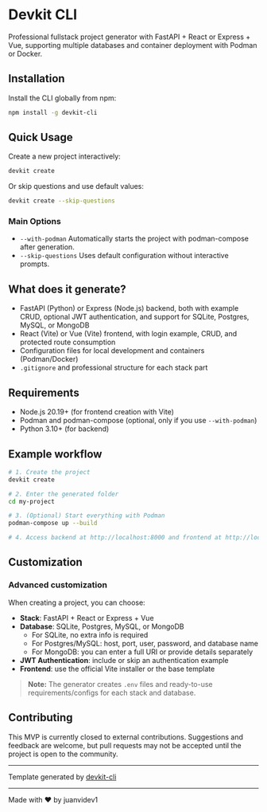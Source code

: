 <!--
This project README is available in both English and Spanish.

- [English](README.md) (current)
- [Español / Spanish](README.es.md)
-->

# Devkit CLI

Professional fullstack project generator with FastAPI + React or Express + Vue, supporting multiple databases and container deployment with Podman or Docker.

## Installation

Install the CLI globally from npm:

```sh
npm install -g devkit-cli
```

## Quick Usage

Create a new project interactively:

```sh
devkit create
```

Or skip questions and use default values:

```sh
devkit create --skip-questions
```

### Main Options

- `--with-podman` Automatically starts the project with podman-compose after generation.
- `--skip-questions` Uses default configuration without interactive prompts.

## What does it generate?

- FastAPI (Python) or Express (Node.js) backend, both with example CRUD, optional JWT authentication, and support for SQLite, Postgres, MySQL, or MongoDB
- React (Vite) or Vue (Vite) frontend, with login example, CRUD, and protected route consumption
- Configuration files for local development and containers (Podman/Docker)
- `.gitignore` and professional structure for each stack part

## Requirements

- Node.js 20.19+ (for frontend creation with Vite)
- Podman and podman-compose (optional, only if you use `--with-podman`)
- Python 3.10+ (for backend)

## Example workflow

```sh
# 1. Create the project
devkit create

# 2. Enter the generated folder
cd my-project

# 3. (Optional) Start everything with Podman
podman-compose up --build

# 4. Access backend at http://localhost:8000 and frontend at http://localhost:5173
```

## Customization

### Advanced customization

When creating a project, you can choose:

- **Stack**: FastAPI + React or Express + Vue
- **Database**: SQLite, Postgres, MySQL, or MongoDB
  - For SQLite, no extra info is required
  - For Postgres/MySQL: host, port, user, password, and database name
  - For MongoDB: you can enter a full URI or provide details separately
- **JWT Authentication**: include or skip an authentication example
- **Frontend**: use the official Vite installer or the base template

> **Note:** The generator creates `.env` files and ready-to-use requirements/configs for each stack and database.

## Contributing

This MVP is currently closed to external contributions. Suggestions and feedback are welcome, but pull requests may not be accepted until the project is open to the community.

---

Template generated by [devkit-cli](https://www.npmjs.com/package/devkit-cli)

---

Made with ❤️ by juanvidev1
